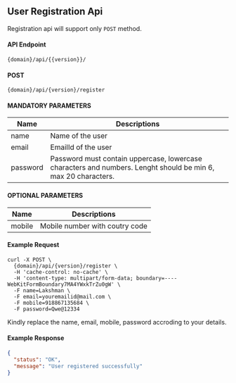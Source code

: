 ## User Registration Api

Registration api will support only `POST` method.

#### API Endpoint

```
{domain}/api/{{version}}/
```

#### POST

```
{domain}/api/{version}/register
```

#### MANDATORY PARAMETERS

| Name     | Descriptions                                                                                                  |
| -------- | ------------------------------------------------------------------------------------------------------------- |
| name     | Name of the user                                                                                              |
| email    | EmailId of the user                                                                                           |
| password | Password must contain uppercase, lowercase characters and numbers. Lenght should be min 6, max 20 characters. |

#### OPTIONAL PARAMETERS

| Name   | Descriptions                   |
| ------ | ------------------------------ |
| mobile | Mobile number with coutry code |

#### Example Request

```
curl -X POST \
  {domain}/api/{version}/register \
  -H 'cache-control: no-cache' \
  -H 'content-type: multipart/form-data; boundary=----WebKitFormBoundary7MA4YWxkTrZu0gW' \
  -F name=Lakshman \
  -F email=youremailid@mail.com \
  -F mobile=918867135684 \
  -F password=Qwe@12334
```

Kindly replace the name, email, mobile, password accroding to your details.

#### Example Response

```json
{
  "status": "OK",
  "message": "User registered successfully"
}
```
